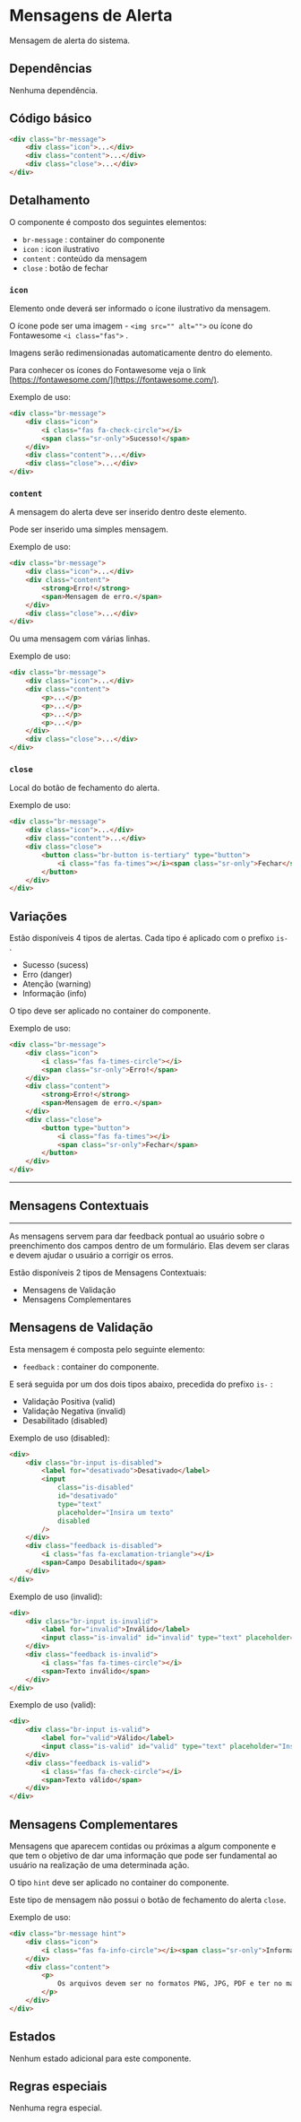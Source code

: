 # Mensagens de Alerta

Mensagem de alerta do sistema.

## Dependências

Nenhuma dependência.

## Código básico

```html
<div class="br-message">
    <div class="icon">...</div>
    <div class="content">...</div>
    <div class="close">...</div>
</div>
```

## Detalhamento

O componente é composto dos seguintes elementos:

-   `br-message` : container do componente
-   `icon` : icon ilustrativo
-   `content` : conteúdo da mensagem
-   `close` : botão de fechar

### `icon`

Elemento onde deverá ser informado o ícone ilustrativo da mensagem.

O ícone pode ser uma imagem - `<img src="" alt="">` ou ícone do Fontawesome `<i class="fas">` .

Imagens serão redimensionadas automaticamente dentro do elemento.

Para conhecer os ícones do Fontawesome veja o link [https://fontawesome.com/](https://fontawesome.com/).

Exemplo de uso:

```html
<div class="br-message">
    <div class="icon">
        <i class="fas fa-check-circle"></i>
        <span class="sr-only">Sucesso!</span>
    </div>
    <div class="content">...</div>
    <div class="close">...</div>
</div>
```

### `content`

A mensagem do alerta deve ser inserido dentro deste elemento.

Pode ser inserido uma simples mensagem.

Exemplo de uso:

```html
<div class="br-message">
    <div class="icon">...</div>
    <div class="content">
        <strong>Erro!</strong>
        <span>Mensagem de erro.</span>
    </div>
    <div class="close">...</div>
</div>
```

Ou uma mensagem com várias linhas.

Exemplo de uso:

```html
<div class="br-message">
    <div class="icon">...</div>
    <div class="content">
        <p>...</p>
        <p>...</p>
        <p>...</p>
        <p>...</p>
    </div>
    <div class="close">...</div>
</div>
```

### `close`

Local do botão de fechamento do alerta.

Exemplo de uso:

```html
<div class="br-message">
    <div class="icon">...</div>
    <div class="content">...</div>
    <div class="close">
        <button class="br-button is-tertiary" type="button">
            <i class="fas fa-times"></i><span class="sr-only">Fechar</span>
        </button>
    </div>
</div>
```

## Variações

Estão disponíveis 4 tipos de alertas. Cada tipo é aplicado com o prefixo `is-` .

-   Sucesso (sucess)
-   Erro (danger)
-   Atenção (warning)
-   Informação (info)

O tipo deve ser aplicado no container do componente.

Exemplo de uso:

```html
<div class="br-message">
    <div class="icon">
        <i class="fas fa-times-circle"></i>
        <span class="sr-only">Erro!</span>
    </div>
    <div class="content">
        <strong>Erro!</strong>
        <span>Mensagem de erro.</span>
    </div>
    <div class="close">
        <button type="button">
            <i class="fas fa-times"></i>
            <span class="sr-only">Fechar</span>
        </button>
    </div>
</div>
```

---

## Mensagens Contextuais

---

As mensagens servem para dar feedback pontual ao usuário sobre o preenchimento dos campos dentro de um formulário. Elas devem ser claras e devem ajudar o usuário a corrigir os erros.

Estão disponíveis 2 tipos de Mensagens Contextuais:

-   Mensagens de Validação
-   Mensagens Complementares

## Mensagens de Validação

Esta mensagem é composta pelo seguinte elemento:

-   `feedback` : container do componente.

E será seguida por um dos dois tipos abaixo, precedida do prefixo `is-` :

-   Validação Positiva (valid)
-   Validação Negativa (invalid)
-   Desabilitado (disabled)

Exemplo de uso (disabled):

```html
<div>
    <div class="br-input is-disabled">
        <label for="desativado">Desativado</label>
        <input
            class="is-disabled"
            id="desativado"
            type="text"
            placeholder="Insira um texto"
            disabled
        />
    </div>
    <div class="feedback is-disabled">
        <i class="fas fa-exclamation-triangle"></i>
        <span>Campo Desabilitado</span>
    </div>
</div>
```

Exemplo de uso (invalid):

```html
<div>
    <div class="br-input is-invalid">
        <label for="invalid">Inválido</label>
        <input class="is-invalid" id="invalid" type="text" placeholder="Insira um texto" />
    </div>
    <div class="feedback is-invalid">
        <i class="fas fa-times-circle"></i>
        <span>Texto inválido</span>
    </div>
</div>
```

Exemplo de uso (valid):

```html
<div>
    <div class="br-input is-valid">
        <label for="valid">Válido</label>
        <input class="is-valid" id="valid" type="text" placeholder="Insira um texto" />
    </div>
    <div class="feedback is-valid">
        <i class="fas fa-check-circle"></i>
        <span>Texto válido</span>
    </div>
</div>
```

## Mensagens Complementares

Mensagens que aparecem contidas ou próximas a algum componente e que tem o objetivo de dar uma informação que pode ser fundamental ao usuário na realização de uma determinada ação.

O tipo `hint` deve ser aplicado no container do componente.

Este tipo de mensagem não possui o botão de fechamento do alerta `close`.

Exemplo de uso:

```html
<div class="br-message hint">
    <div class="icon">
        <i class="fas fa-info-circle"></i><span class="sr-only">Informação!</span>
    </div>
    <div class="content">
        <p>
            Os arquivos devem ser no formatos PNG, JPG, PDF e ter no máximo 1G.
        </p>
    </div>
</div>
```

## Estados

Nenhum estado adicional para este componente.

## Regras especiais

Nenhuma regra especial.
